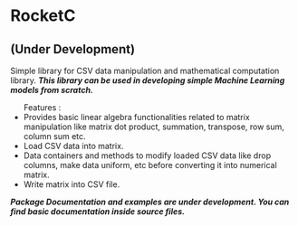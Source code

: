 # RocketC
## (Under Development)

Simple library for CSV data manipulation and mathematical computation library.
<b><i>This library can be used in developing simple Machine Learning models from scratch.</i></b> 
<br>
<ul>
Features : 
<li>Provides basic linear algebra functionalities related to matrix manipulation like matrix dot product, summation, transpose, row sum, column sum etc. </li>
<li>Load CSV data into matrix.</li>
<li>Data containers and methods to modify loaded CSV data like drop columns, make data uniform, etc before converting it into numerical matrix.</li>
<li>Write matrix into CSV file.</li>
</ul>

<b><i>Package Documentation and examples are under development. You can find basic documentation inside source files.</i></b>
